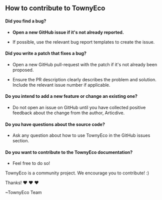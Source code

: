 ## How to contribute to TownyEco

#### **Did you find a bug?**

* **Open a new GitHub issue if it's not already reported.**

* If possible, use the relevant bug report templates to create the issue. 

#### **Did you write a patch that fixes a bug?**

* Open a new GitHub pull-request with the patch if it's not already been proposed.

* Ensure the PR description clearly describes the problem and solution. Include the relevant issue number if applicable.

#### **Do you intend to add a new feature or change an existing one?**

* Do not open an issue on GitHub until you have collected positive feedback about the change from the author, Articdive.

#### **Do you have questions about the source code?**

* Ask any question about how to use TownyEco in the GitHub issues section.

#### **Do you want to contribute to the TownyEco documentation?**

* Feel free to do so!

TownyEco is a community project. We encourage you to contribute! :)

Thanks! :heart: :heart: :heart:

~TownyEco Team

